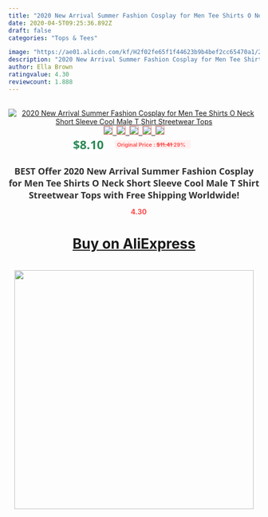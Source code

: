 ```yaml
---
title: "2020 New Arrival Summer Fashion Cosplay for Men Tee Shirts O Neck Short Sleeve Cool Male T Shirt Streetwear Tops"
date: 2020-04-5T09:25:36.892Z
draft: false
categories: "Tops & Tees"

image: "https://ae01.alicdn.com/kf/H2f02fe65f1f44623b9b4bef2cc65470a1/2020-New-Arrival-Summer-Fashion-Cosplay-for-Men-Tee-Shirts-O-Neck-Short-Sleeve-Cool-Male.jpg"
description: "2020 New Arrival Summer Fashion Cosplay for Men Tee Shirts O Neck Short Sleeve Cool Male T Shirt Streetwear Tops"
author: Ella Brown
ratingvalue: 4.30
reviewcount: 1.888
---
```

<br>
<div style="text-align: center;">
<a href="https://s.click.aliexpress.com/e/_Afzkbb" target="_blank" rel="nofollow noopener noreferrer"><img alt="2020 New Arrival Summer Fashion Cosplay for Men Tee Shirts O Neck Short Sleeve Cool Male T Shirt Streetwear Tops" class="magnifier-image" src="https://ae01.alicdn.com/kf/H2f02fe65f1f44623b9b4bef2cc65470a1/2020-New-Arrival-Summer-Fashion-Cosplay-for-Men-Tee-Shirts-O-Neck-Short-Sleeve-Cool-Male.jpg_640x640.jpg">
<br>
<img style="border:1px solid salmon" src="https://ae01.alicdn.com/kf/H2f02fe65f1f44623b9b4bef2cc65470a1/2020-New-Arrival-Summer-Fashion-Cosplay-for-Men-Tee-Shirts-O-Neck-Short-Sleeve-Cool-Male.jpg_120x120.jpg">&nbsp;&nbsp;<img style="border:1px solid salmon" src="https://ae01.alicdn.com/kf/H209012bd40324770914ecc237c68f38bP/2020-New-Arrival-Summer-Fashion-Cosplay-for-Men-Tee-Shirts-O-Neck-Short-Sleeve-Cool-Male.jpg_120x120.jpg">&nbsp;&nbsp;<img style="border:1px solid salmon" src="https://ae01.alicdn.com/kf/H3a6cd6ca8594467aab9195a4f542d974s/2020-New-Arrival-Summer-Fashion-Cosplay-for-Men-Tee-Shirts-O-Neck-Short-Sleeve-Cool-Male.jpg_120x120.jpg">&nbsp;&nbsp;<img style="border:1px solid salmon" src="https://ae01.alicdn.com/kf/Hd126fb015a3c496ebb9a7a551fdd8b54s/2020-New-Arrival-Summer-Fashion-Cosplay-for-Men-Tee-Shirts-O-Neck-Short-Sleeve-Cool-Male.jpg_120x120.jpg">&nbsp;&nbsp;<img style="border:1px solid salmon" src="https://ae01.alicdn.com/kf/H6e7cbd77ecbd41e095e2aedc03be1527h/2020-New-Arrival-Summer-Fashion-Cosplay-for-Men-Tee-Shirts-O-Neck-Short-Sleeve-Cool-Male.jpg_120x120.jpg"></a></div><br0>
<div style="text-align: center;"><span style="background-color: white; border: 0px; box-sizing: border-box; color: seagreen; display: inline-block; font-family: &quot;open sans&quot; , &quot;arial&quot; , &quot;helvetica&quot; , sans-serif , &quot;heiti&quot;; font-size: 24px; font-stretch: inherit; font-weight: 700; line-height: inherit; margin: 0px 10px 0px 0px; padding: 0px; vertical-align: middle;">$8.10 </span>
<span style="background: rgb(255 , 241 , 241); border-radius: 3px; border: 0px; box-sizing: border-box; color: #ff4747; display: inline-block; font-family: inherit; font-size: 12px; font-stretch: inherit; font-style: inherit; font-variant: inherit; font-weight: 600; line-height: inherit; margin: 0px; padding: 2px 5px; transform: scale(0.9); vertical-align: middle;">Original Price : <b style="text-decoration: line-through;">$11.41 </b> 29%&nbsp;&nbsp;</span></div>
<h1 style="color: #333333; display: inline-block; font-family: &quot;open sans&quot; , &quot;arial&quot; , &quot;helvetica&quot; , sans-serif , &quot;heiti&quot;; font-size: 18px; font-stretch: inherit; font-weight: 700; text-align: center;">BEST Offer 2020 New Arrival Summer Fashion Cosplay for Men Tee Shirts O Neck Short Sleeve Cool Male T Shirt Streetwear Tops with Free Shipping Worldwide!</h1>
<div style="color: #ff4747; text-align: center;">
<img src="https://4.bp.blogspot.com/-M0ZcTcb-5uY/XleCXlxnR4I/AAAAAAAAAEc/OrjgMkXV1oMQFaCRZj5HQwOCBcu3w1FegCPcBGAYYCw/s1600/star.png" style="height: 15px;">&nbsp;<b>4.30</b></div>
<div class="button_cont" align="center"><a class="buynow_a" href="https://s.click.aliexpress.com/e/_Afzkbb" target="_blank" rel="nofollow noopener noreferrer"><H1>Buy on AliExpress</H1></a></div><br>
<div class="separator" style="clear: both; text-align: center;">
<img src="https://lh3.googleusercontent.com/-pTy5HemUv9M/XlePHvY0dAI/AAAAAAAAAE4/0nX5iRUoIWY8eMW9Dpxeirr157OZliDIgCLcBGAsYHQ/s1600/badge.gif" width="480">
</div>
